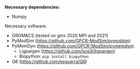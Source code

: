 **Necessary dependencies:**
- Numpy

Necessary software:
- GROMACS (tested on gmx 2020 MPI and 2021)
- PyModSim (https://github.com/GPCR-ModSim/pymodsim)
- PyMemDyn (https://github.com/GPCR-ModSim/pymemdyn).
  - Ligpargen (https://github.com/Isra3l/ligpargen)
  - Biopython: `pip install biopython`
- Q6 (https://github.com/esguerra/Q6)
